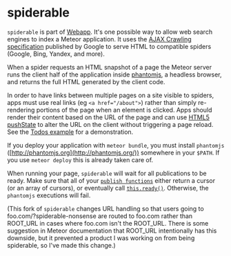 # spiderable

`spiderable` is part of [Webapp](https://www.meteor.com/webapp). It's
one possible way to allow web search engines to index a Meteor
application. It uses the [AJAX Crawling
specification](https://developers.google.com/webmasters/ajax-crawling/)
published by Google to serve HTML to compatible spiders (Google, Bing,
Yandex, and more).

When a spider requests an HTML snapshot of a page the Meteor server runs the
client half of the application inside [phantomjs](http://phantomjs.org/), a
headless browser, and returns the full HTML generated by the client code.

In order to have links between multiple pages on a site visible to spiders, apps
must use real links (eg `<a href="/about">`) rather than simply re-rendering
portions of the page when an element is clicked. Apps should render their
content based on the URL of the page and can use [HTML5
pushState](https://developer.mozilla.org/en-US/docs/DOM/Manipulating_the_browser_history)
to alter the URL on the client without triggering a page reload. See the [Todos
example](http://meteor.com/examples/todos) for a demonstration.

If you deploy your application with `meteor bundle`, you must install
`phantomjs` ([http://phantomjs.org](http://phantomjs.org/)) somewhere in your
`$PATH`. If you use `meteor deploy` this is already taken care of.

When running your page, `spiderable` will wait for all publications
to be ready. Make sure that all of your [`publish functions`](#meteor_publish)
either return a cursor (or an array of cursors), or eventually call
[`this.ready()`](#publish_ready). Otherwise, the `phantomjs` executions
will fail.

(This fork of `spiderable` changes URL handling so that users going to 
foo.com/?spiderable-nonsense are routed to foo.com rather than ROOT_URL 
in cases where foo.com isn't the ROOT_URL. There is some suggestion in 
Meteor documentation that ROOT_URL intentionally has this downside, but
it prevented a product I was working on from being spiderable, so I've
made this change.)
